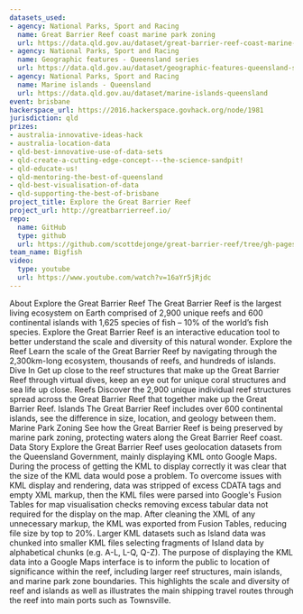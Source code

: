 ```yaml
---
datasets_used:
- agency: National Parks, Sport and Racing
  name: Great Barrier Reef coast marine park zoning
  url: https://data.qld.gov.au/dataset/great-barrier-reef-coast-marine-park-zoning
- agency: National Parks, Sport and Racing
  name: Geographic features - Queensland series
  url: https://data.qld.gov.au/dataset/geographic-features-queensland-series
- agency: National Parks, Sport and Racing
  name: Marine islands - Queensland
  url: https://data.qld.gov.au/dataset/marine-islands-queensland
event: brisbane
hackerspace_url: https://2016.hackerspace.govhack.org/node/1981
jurisdiction: qld
prizes:
- australia-innovative-ideas-hack
- australia-location-data
- qld-best-innovative-use-of-data-sets
- qld-create-a-cutting-edge-concept---the-science-sandpit!
- qld-educate-us!
- qld-mentoring-the-best-of-queensland
- qld-best-visualisation-of-data
- qld-supporting-the-best-of-brisbane
project_title: Explore the Great Barrier Reef
project_url: http://greatbarrierreef.io/
repo:
  name: GitHub
  type: github
  url: https://github.com/scottdejonge/great-barrier-reef/tree/gh-pages
team_name: Bigfish
video:
  type: youtube
  url: https://www.youtube.com/watch?v=16aYr5jRjdc
---
```


About Explore the Great Barrier Reef
The Great Barrier Reef is the largest living ecosystem on Earth comprised of 2,900 unique reefs and 600 continental islands with 1,625 species of fish – 10% of the world’s fish species. Explore the Great Barrier Reef is an interactive education tool to better understand the scale and diversity of this natural wonder.
Explore the Reef
Learn the scale of the Great Barrier Reef by navigating through the 2,300km-long ecosystem, thousands of reefs, and hundreds of islands.
Dive In
Get up close to the reef structures that make up the Great Barrier Reef through virtual dives, keep an eye out for unique coral structures and sea life up close.
Reefs
Discover the 2,900 unique individual reef structures spread across the Great Barrier Reef that together make up the Great Barrier Reef.
Islands
The Great Barrier Reef includes over 600 continental islands, see the difference in size, location, and geology between them.
Marine Park Zoning
See how the Great Barrier Reef is being preserved by marine park zoning, protecting waters along the Great Barrier Reef coast.
Data Story
Explore the Great Barrier Reef uses geolocation datasets from the Queensland Government, mainly displaying KML onto Google Maps. During the process of getting the KML to display correctly it was clear that the size of the KML data would pose a problem.
To overcome issues with KML display and rendering, data was stripped of excess CDATA tags and empty XML markup, then the KML files were parsed into Google's Fusion Tables for map visualisation checks removing excess tabular data not required for the display on the map.
After cleaning the XML of any unnecessary markup, the KML was exported from Fusion Tables, reducing file size by top to 20%.
Larger KML datasets such as Island data was chunked into smaller KML files selecting fragments of Island data by alphabetical chunks (e.g. A-L, L-Q, Q-Z).
The purpose of displaying the KML data into a Google Maps interface is to inform the public to location of significance within the reef, including larger reef structures, main islands, and marine park zone boundaries. This highlights the scale and diversity of reef and islands as well as illustrates the main shipping travel routes through the reef into main ports such as Townsville.